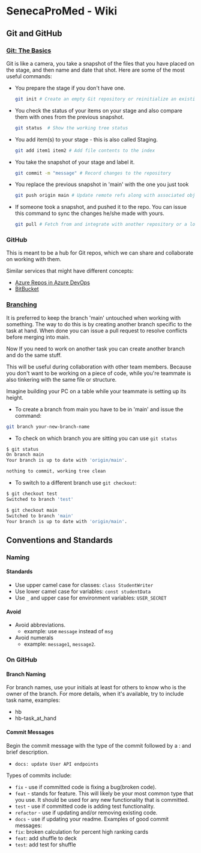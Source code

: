 # SenecaProMed - Wiki

## Git and GitHub

### [Git: The Basics](https://git-scm.com/book/en/v2/Getting-Started-Getting-Help)

Git is like a camera, you take a snapshot of the files that you have placed on the stage, and then name and date that shot. Here are some of the most useful commands:

- You prepare the stage if you don't have one.

    ```sh
    git init # Create an empty Git repository or reinitialize an existing one
    ```

- You check the status of your items on your stage and also compare them with ones from the previous snapshot.

    ```sh
    git status  # Show the working tree status
    ```

- You add item(s) to your stage - this is also called Staging.

    ```sh
    git add item1 item2 # Add file contents to the index
    ```

- You take the snapshot of your stage and label it.

    ```sh
    git commit -m "message" # Record changes to the repository
    ```

- You replace the previous snapshot in 'main' with the one you just took

    ```sh
    git push origin main # Update remote refs along with associated objects
    ```

- If someone took a snapshot, and pushed it to the repo. You can issue this command to sync the changes he/she made with yours.

    ```sh
    git pull # Fetch from and integrate with another repository or a local branch
    ```

### GitHub

This is meant to be a hub for Git repos, which we can share and collaborate on working with them.

Similar services that might have different concepts:

- [Azure Repos in Azure DevOps](https://azure.microsoft.com/en-us/products/devops/repos/)
- [BitBucket](https://bitbucket.org/product/)

### [Branching](https://www.atlassian.com/git/tutorials/using-branches#:~:text=In%20Git%2C%20branches%20are%20a,branch%20to%20encapsulate%20your%20changes.)

It is preferred to keep the branch 'main' untouched when working with something. The way to do this is by creating another branch specific to the task at hand. When done you can issue a pull request to resolve conflicts before merging into main.

Now If you need to work on another task you can create another branch and do the same stuff.

This will be useful during collaboration with other team members. Because you don't want to be working on a piece of code, while you're teammate is also tinkering with the same file or structure.

Imagine building your PC on a table while your teammate is setting up its height.

- To create a branch from main you have to be in 'main' and issue the command:

```sh
git branch your-new-branch-name
```

- To check on which branch you are sitting you can use `git status`

```sh
$ git status
On branch main
Your branch is up to date with 'origin/main'.

nothing to commit, working tree clean
```

- To switch to a different branch use `git checkout`:

```sh
$ git checkout test
Switched to branch 'test'

$ git checkout main
Switched to branch 'main'
Your branch is up to date with 'origin/main'.
```

## Conventions and Standards

### Naming 

#### Standards

- Use upper camel case for classes: `class StudentWriter`
- Use lower camel case for variables: `const studentData`
- Use `_` and upper case for environment variables: `USER_SECRET`

#### Avoid

- Avoid abbreviations.
  - example: use `message` instead of `msg`
- Avoid numerals
  - example: `message1`, `message2`.

### On GitHub

#### Branch Naming
For branch names, use your initials at least for others to know who is the owner of the branch. For more details, when it's available, try to include task name, examples: 

- hb
- hb-task_at_hand

#### Commit Messages

Begin the commit message with the type of the commit followed by a : and brief description.

- `docs: update User API endpoints`

Types of commits include:
- `fix` - use if committed code is fixing a bug(broken code).
- `feat` - stands for feature. This will likely be your most common type that you use. It should be used for any new functionality that is committed.
- `test` - use if committed code is adding test functionality.
- `refactor` - use if updating and/or removing existing code.
- `docs` - use if updating your readme.
Examples of good commit messages:
- `fix`: broken calculation for percent high ranking cards
- `feat`: add shuffle to deck
- `test`: add test for shuffle